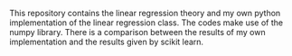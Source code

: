 This repository contains the linear regression theory and my own python implementation of the linear regression class.
The codes make use of the numpy library.
There is a comparison between the results of my own implementation and the results given by scikit learn.
